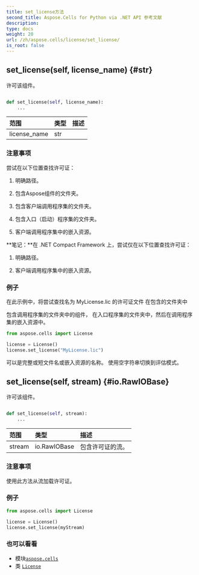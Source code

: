 ```yaml
---
title: set_license方法
second_title: Aspose.Cells for Python via .NET API 参考文献
description:
type: docs
weight: 20
url: /zh/aspose.cells/license/set_license/
is_root: false
---
```

##  set_license(self, license_name) {#str}
许可该组件。



```python

def set_license(self, license_name):
    ...
```


|范围|类型|描述|
| :- | :- | :- |
| license_name | str |  |
### 注意事项

尝试在以下位置查找许可证：


1. 明确路径。


2. 包含Aspose组件的文件夹。


3. 包含客户端调用程序集的文件夹。


4. 包含入口（启动）程序集的文件夹。


5. 客户端调用程序集中的嵌入资源。


**笔记：**在 .NET Compact Framework 上，尝试仅在以下位置查找许可证：


1. 明确路径。


2. 客户端调用程序集中的嵌入资源。
### 例子


在此示例中，将尝试查找名为 MyLicense.lic 的许可证文件
在包含的文件夹中


包含调用程序集的文件夹中的组件，
在入口程序集的文件夹中，然后在调用程序集的嵌入资源中。

```python
from aspose.cells import License

license = License()
license.set_license("MyLicense.lic")

```
可以是完整或短文件名或嵌入资源的名称。
使用空字符串切换到评估模式。


##  set_license(self, stream) {#io.RawIOBase}
许可该组件。



```python

def set_license(self, stream):
    ...
```


|范围|类型|描述|
| :- | :- | :- |
| stream | io.RawIOBase |包含许可证的流。|
### 注意事项

使用此方法从流加载许可证。
### 例子


```python
from aspose.cells import License

license = License()
license.set_license(myStream)

```



### 也可以看看
* 模块[`aspose.cells`](../../)
* 类 [`License`](/cells/python-net/zh/aspose.cells/license)
